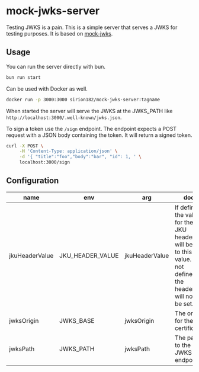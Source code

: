 # mock-jwks-server

Testing JWKS is a pain. This is a simple server that serves a JWKS for testing purposes. It is based
on [mock-jwks](https://www.npmjs.com/package/mock-jwks).

## Usage

You can run the server directly with bun.

```bash
bun run start
```

Can be used with Docker as well.

```bash
docker run -p 3000:3000 sirion182/mock-jwks-server:tagname
```

When started the server will serve the JWKS at the JWKS_PATH like `http://localhost:3000/.well-known/jwks.json`.

To sign a token use the `/sign` endpoint. The endpoint expects a POST request with a JSON body containing the token. It
will return a signed token.

```bash
curl -X POST \
     -H 'Content-Type: application/json' \
     -d '{ "title":"foo","body":"bar", "id": 1, ' \
     localhost:3000/sign
```

## Configuration

| name           | env              | arg            | doc                                                                                                           | nullab  | default                       |
|----------------|------------------|----------------|---------------------------------------------------------------------------------------------------------------|---------|-------------------------------|
| jkuHeaderValue | JKU_HEADER_VALUE | jkuHeaderValue | If defined the value for the JKU header will be set to this value. If not defined the header will not be set. | unknown | "https://localhost:3000/jwks" |
| jwksOrigin     | JWKS_BASE        | jwksOrigin     | The origin for the certificate                                                                                | unknown | null                          |
| jwksPath       | JWKS_PATH        | jwksPath       | The path to the JWKS endpoint                                                                                 | unknown | "/.well-known/jwks.json"      |
